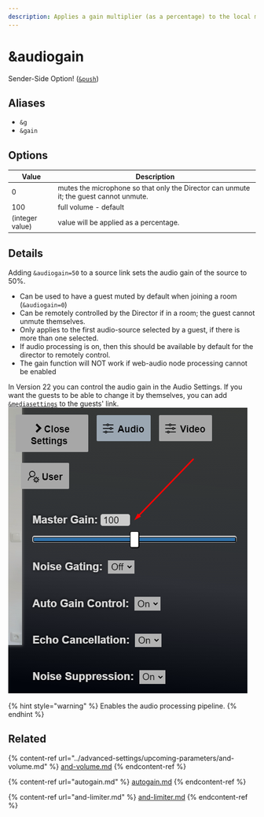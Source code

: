 ```yaml
---
description: Applies a gain multiplier (as a percentage) to the local microphone
---
```


# \&audiogain

Sender-Side Option! ([`&push`](push.md))

## Aliases

* `&g`
* `&gain`

## Options

| Value           | Description                                                                            |
| --------------- | -------------------------------------------------------------------------------------- |
| 0               | mutes the microphone so that only the Director can unmute it; the guest cannot unmute. |
| 100             | full volume - default                                                                  |
| (integer value) | value will be applied as a percentage.                                                 |

## Details

Adding `&audiogain=50` to a source link sets the audio gain of the source to 50%.

* Can be used to have a guest muted by default when joining a room (`&audiogain=0`)
* Can be remotely controlled by the Director if in a room; the guest cannot unmute themselves.
* Only applies to the first audio-source selected by a guest, if there is more than one selected.
* If audio processing is on, then this should be available by default for the director to remotely control.
* The gain function will NOT work if web-audio node processing cannot be enabled

In Version 22 you can control the audio gain in the Audio Settings. If you want the guests to be able to change it by themselves, you can add [`&mediasettings`](../newly-added-parameters/and-mediasettings.md) to the guests' link.\
![](<../.gitbook/assets/image (93).png>)

{% hint style="warning" %}
Enables the audio processing pipeline.
{% endhint %}

## Related

{% content-ref url="../advanced-settings/upcoming-parameters/and-volume.md" %}
[and-volume.md](../advanced-settings/upcoming-parameters/and-volume.md)
{% endcontent-ref %}

{% content-ref url="autogain.md" %}
[autogain.md](autogain.md)
{% endcontent-ref %}

{% content-ref url="and-limiter.md" %}
[and-limiter.md](and-limiter.md)
{% endcontent-ref %}
